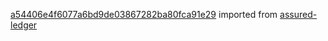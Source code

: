 [a54406e4f6077a6bd9de03867282ba80fca91e29](https://github.com/insolar/assured-ledger/commit/a54406e4f6077a6bd9de03867282ba80fca91e29) imported from [assured-ledger](https://github.com/insolar/assured-ledger)
